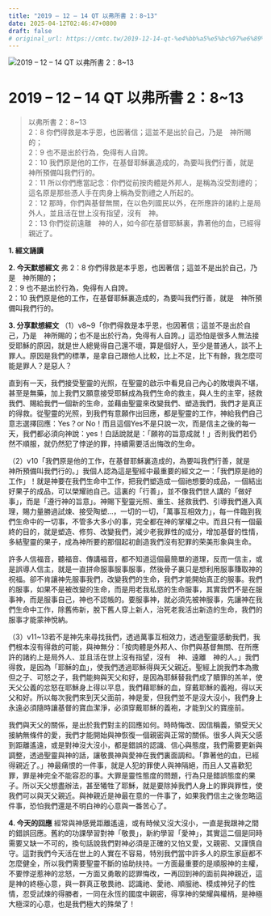 ```yaml
---
title: "2019 – 12 – 14 QT 以弗所書 2：8~13"
date: 2025-04-12T02:46:47+0800
draft: false
# original_url: https://cmtc.tw/2019-12-14-qt-%e4%bb%a5%e5%bc%97%e6%89%80%e6%9b%b8-2%ef%bc%9a813
---
```


![2019 – 12 – 14 QT 以弗所書 2：8\~13](/images/qt.jpg   "2019 – 12 – 14 QT 以弗所書 2：8\~13")

# 2019 – 12 – 14 QT 以弗所書 2：8\~13

> 以弗所書 2：8\~13  
> 2：8 你們得救是本乎恩，也因著信；這並不是出於自己，乃是　神所賜的；  
> 2：9 也不是出於行為，免得有人自誇。  
> 2：10 我們原是他的工作，在基督耶穌裏造成的，為要叫我們行善，就是　神所預備叫我們行的。  
> 2：11 所以你們應當記念：你們從前按肉體是外邦人，是稱為沒受割禮的；這名原是那些憑人手在肉身上稱為受割禮之人所起的。  
> 2：12 那時，你們與基督無關，在以色列國民以外，在所應許的諸約上是局外人，並且活在世上沒有指望，沒有　神。  
> 2：13 你們從前遠離　神的人，如今卻在基督耶穌裏，靠著他的血，已經得親近了。

**1. 經文誦讀**

**2.  今天默想經文**
弗 2：8 你們得救是本乎恩，也因著信；這並不是出於自己，乃是　神所賜的；  
2：9 也不是出於行為，免得有人自誇。  
2：10 我們原是他的工作，在基督耶穌裏造成的，為要叫我們行善，就是　神所預備叫我們行的。

**3. 分享默想經文**
（1）v8\~9「你們得救是本乎恩，也因著信；這並不是出於自己，乃是　神所賜的；也不是出於行為，免得有人自誇。」這恐怕是很多人無法接受耶穌的原因，就是世人總覺得自己還不壞，算是個好人，至少是普通人，談不上罪人。原因是我們的標準，是拿自己跟他人比較，比上不足，比下有餘，我怎麼可能是罪人？是惡人？

直到有一天，我們接受聖靈的光照，在聖靈的啟示中看見自己內心的敗壞與不堪，甚至是無藥，加上我們又願意接受耶穌成為我們生命的救主，與人生的主宰，拯救我們、賜給我們一個新的生命，並藉由聖靈來改變我們、塑造我們，我們才是真正的得救。從聖靈的光照，到我們有意願作出回應，都是聖靈的工作，神給我們自己意志選擇回應：Yes？or No！而且這個Yes不是只說一次，而是信主之後的每一天，我們都必須向神說：yes！白話說就是：「願祢的旨意成就！」否則我們若仍然不順服，就仍然犯了悖逆的罪，持續需要活出悔改的生命。

（2）v10「我們原是他的工作，在基督耶穌裏造成的，為要叫我們行善，就是　神所預備叫我們行的。」我個人認為這是聖經中最重要的經文之一：「我們原是祂的工作」！就是神要在我們生命中工作，把我們塑造成一個祂想要的成品，一個結出好果子的成品，可以榮耀祂自己。這裏的「行善」，並不像我們世人講的「做好事」，而是「遵行神的旨意」。神賜下聖靈光照、重生、拯救我們、引導我們進入真理，賜力量勝過試煉、接受陶塑…，一切的一切，「萬事互相效力」，每一件臨到我們生命中的一切事，不管多大多小的事，完全都在神的掌權之中。而且只有一個最終的目的，就是塑造、修剪、改變我們，減少老我罪性的成分，增加基督的性情，多結聖靈的果子，成為神所要的那個起初創造我們沒有犯罪的荣美形象與生命。

許多人信福音，聽福音、傳講福音，都不知道這個最簡單的道理，反而一信主，或是誤導人信主，就是一直拼命服事服事服事，然後骨子裏只是想利用服事賺取神的祝福。卻不肯讓神先服事我們，改變我們的生命，我們才能開始真正的服事。我們的服事，如果不是被改變的生命，而是用老我私慾的生命服事，其實我們不是在服事神，而是服事自己，神也不認帳的。要服事神，就必須先被神服事，先讓神在我們生命中工作，除舊佈新，脫下舊人穿上新人，治死老我活出新造的生命，我們的服事才能蒙神悅納。

（3）v11\~13若不是神先來尋找我們，透過萬事互相效力，透過聖靈感動我們，我們根本沒有得救的可能，與神無分：「按肉體是外邦人、你們與基督無關、在所應許的諸約上是局外人、並且活在世上沒有指望，沒有　神、遠離　神的人。」我們得救，是因為「耶穌的血」，使我們透過耶穌得與天父親近。聖經上說我們本為撒但之子、可怒之子，我們能夠與天父和好，是因為耶穌替我們成了贖罪的羔羊，使天父公義的忿怒在耶穌身上得以平息，我們藉耶穌的血，穿戴耶穌的義袍，得以天父和好。所以每次我們來到天父面前，神是愛，但我們並不是沒大沒小，我們身上永遠必須隨時讓基督的寶血潔淨，必須穿戴耶穌的義袍，才能到父的寶座前。

我們與天父的關係，是出於我們對主的回應如何。時時悔改、因信稱義，領受天父接納無條件的愛，我們才能開始與神恢復一個親密與正常的關係。很多人與天父感到距離遙遠，或是對神沒大沒小，都是錯誤的認識、信心與態度，我們需要更新與調整，透過聖靈與神的話，讓敬畏神與愛神在我們裏面調和。「靠著他的血，已經得親近了。」神最痛恨的一件事，就是人犯的罪使人與神隔絕，而且人又喜歡犯罪，罪是神完全不能容忍的事。大罪是靈性態度的問題，行為只是錯誤態度的果子。所以天父想盡辦法，甚至犧牲了耶穌，就是要除掉我們人身上的罪與罪性，使我們可以與天父親近。與神親近是神最在意的一件事了，如果我們信主之後忽略這件事，恐怕我們還是不明白神的心意與一番苦心了。

**4. 今天的回應**
經常與神感覺距離遙遠，或有時候又沒大沒小，一直是我跟神之間的錯誤回應。舊約的功課學習對神「敬畏」，新約學習「愛神」，其實這二個是同時需要又缺一不可的，換句話說我們對神必須是正確的又怕又愛，又親密、又謹慎自守。這對我們今天活在世上的人實在不容易，特別我們當中許多人的原生家庭都不怎麼健全，所以我們需要聖靈不斷的協助扶持。一方面最重要的是順服神的主權，不要悖逆惹神的忿怒，一方面又勇敢的認罪悔改，一再回到神的面前與神親近，這是神的終極心意，與一群真正敬畏祂、認識祂、愛祂、順服祂、模成神兒子的性情，忍受試煉的得勝者，一同在永恆的國度中親密，得享神的榮耀與權柄，是神極大極深的心意，也是我們極大的殊榮了！
